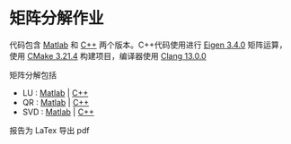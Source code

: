 # 矩阵分解作业

代码包含 [Matlab](matlab) 和 [C++](cpp) 两个版本。C++代码使用进行 [Eigen 3.4.0](https://eigen.tuxfamily.org/) 矩阵运算，使用 [CMake 3.21.4](http://arma.sourceforge.net/) 构建项目，编译器使用 [Clang 13.0.0](https://clang.llvm.org/)

矩阵分解包括
- LU    : [Matlab](matlab/lu_test.m)    | [C++](cpp/app/lu.cpp)
- QR    : [Matlab](matlab/qr_test.m)    | [C++](cpp/app/qr.cpp)
- SVD   : [Matlab](matlab/svd_test.m)   | [C++](cpp/app/svd.cpp)


报告为 LaTex 导出 pdf